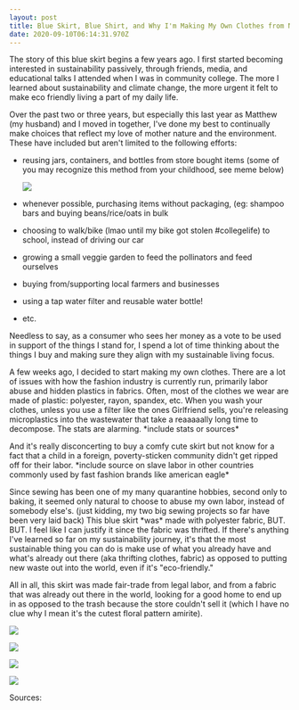 ```yaml
---
layout: post
title: Blue Skirt, Blue Shirt, and Why I'm Making My Own Clothes from Now On
date: 2020-09-10T06:14:31.970Z
---
```

The story of this blue skirt begins a few years ago. I first started becoming interested in sustainability passively, through friends, media, and educational talks I attended when I was in community college. The more I learned about sustainability and climate change, the more urgent it felt to make eco friendly living a part of my daily life. 

Over the past two or three years, but especially this last year as Matthew (my husband) and I moved in together, I've done my best to continually make choices that reflect my love of mother nature and the environment. These have included but aren't limited to the following efforts:

* reusing jars, containers, and bottles from store bought items (some of you may recognize this method from your childhood, see meme below)

  ![](/assets/uploads/notbutter_salsameme.jpg)
* whenever possible, purchasing items without packaging, (eg: shampoo bars and buying beans/rice/oats in bulk
* choosing to walk/bike (lmao until my bike got stolen #collegelife) to school, instead of driving our car
* growing a small veggie garden to feed the pollinators and feed ourselves
* buying from/supporting local farmers and businesses
* using a tap water filter and reusable water bottle! 
* etc.

Needless to say, as a consumer who sees her money as a vote to be used in support of the things I stand for, I spend a lot of time thinking about the things I buy and making sure they align with my sustainable living focus. 

A few weeks ago, I decided to start making my own clothes. There are a lot of issues with how the fashion industry is currently run, primarily labor abuse and hidden plastics in fabrics. Often, most of the clothes we wear are made of plastic: polyester, rayon, spandex, etc. When you wash your clothes, unless you use a filter like the ones Girlfriend sells, you're releasing microplastics into the wastewater that take a reaaaaally long time to decompose. The stats are alarming. \*include stats or sources\*

And it's really disconcerting to buy a comfy cute skirt but not know for a fact that a child in a foreign, poverty-sticken community didn't get ripped off for their labor. \*include source on slave labor in other countries commonly used by fast fashion brands like american eagle\*

Since sewing has been one of my many quarantine hobbies, second only to baking, it seemed only natural to choose to abuse my own labor, instead of somebody else's. (just kidding, my two big sewing projects so far have been very laid back) This blue skirt \*was\* made with polyester fabric, BUT. BUT. I feel like I can justify it since the fabric was thrifted. If there's anything I've learned so far on my sustainability journey, it's that the most sustainable thing you can do is make use of what you already have and what's already out there (aka thrifting clothes, fabric) as opposed to putting new waste out into the world, even if it's "eco-friendly."

All in all, this skirt was made fair-trade from legal labor, and from a fabric that was already out there in the world, looking for a good home to end up in as opposed to the trash because the store couldn't sell it (which I have no clue why I mean it's the cutest floral pattern amirite).

![](/assets/uploads/blueskirt1.jpg)

![](/assets/uploads/blueskirt2.jpg)

![](/assets/uploads/blueskirt3.jpg)

![](/assets/uploads/blueskirt4.jpg)

Sources: